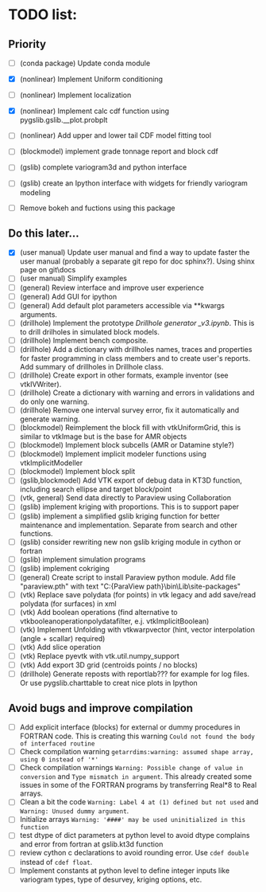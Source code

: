 TODO list:  
=====

Priority
----

- [ ] (conda package) Update conda module
- [X] (nonlinear) Implement Uniform conditioning
- [ ] (nonlinear) Implement localization
- [x] (nonlinear) Implement calc cdf function using pygslib.gslib.__plot.probplt
- [ ] (nonlinear) Add upper and lower tail CDF model fitting tool
- [ ] (blockmodel) implement grade tonnage report and block cdf
- [ ] (gslib) complete variogram3d and python interface
- [ ] (gslib) create an Ipython interface with widgets for friendly variogram modeling 
- [ ] Remove bokeh and fuctions using this package  


Do this later...
---
- [x] (user manual) Update user manual and find a way to update faster the user manual (probably a separate git repo for doc sphinx?). Using shinx page on git\docs
- [ ] (user manual) Simplify examples
- [ ] (general) Review interface and improve user experience
- [ ] (general) Add GUI for ipython
- [ ] (general) Add default plot parameters accessible via **kwargs arguments. 
- [ ] (drillhole) Implement the prototype *Drillhole generator _v3.ipynb*. This is to drill drilholes in simulated block models. 
- [ ] (drillhole) Implement bench composite.
- [ ] (drillhole) Add a dictionary with drillholes names, traces and properties for faster programming in class members and to create user's reports. Add summary of drillholes in Drillhole class.
- [ ] (drillhole) Create export in other formats, example inventor (see vtkIVWriter).
- [ ] (drillhole) Create a dictionary with warning and errors in validations and do only one warning. 
- [ ] (drillhole) Remove one interval survey error, fix it automatically and generate warning.
- [ ] (blockmodel) Reimplement the block fill with vtkUniformGrid, this is similar to vtkImage but is the base for AMR objects 
- [ ] (blockmodel) Implement block subcells (AMR or Datamine style?)
- [ ] (blockmodel) Implement implicit modeler functions using vtkImplicitModeller
- [ ] (blockmodel) Implement block split   
- [ ] (gslib,blockmodel) Add VTK export of debug data in KT3D function, including search ellipse and target block/point
- [ ] (vtk, general) Send data directly to Paraview using Collaboration
- [ ] (gslib) implement kriging with proportions. This is to support paper
- [ ] (gslib) implement a simplified gslib kriging function for better maintenance and implementation. Separate from search and other functions. 
- [ ] (gslib) consider rewriting new non gslib kriging module in cython or fortran
- [ ] (gslib) implement simulation programs
- [ ] (gslib) implement cokriging 
- [ ] (general) Create script to install Paraview python module. Add file "paraview.pth" with text "C:\{ParaView path}\bin\Lib\site-packages"
- [ ] (vtk) Replace save polydata (for points) in vtk legacy and add save/read polydata (for surfaces) in xml
- [ ] (vtk) Add boolean operations (find alternative to vtkbooleanoperationpolydatafilter, e.j. vtkImplicitBoolean)
- [ ] (vtk) Implement Unfolding with vtkwarpvector (hint, vector interpolation (angle + scallar) required)
- [ ] (vtk) Add slice operation
- [ ] (vtk) Replace pyevtk with vtk.util.numpy_support
- [ ] (vtk) Add export 3D grid (centroids points / no blocks)
- [ ] (drillhole) Generate reposts with reportlab??? for example for log files. Or use pygslib.charttable to creat nice plots in Ipython
 
Avoid bugs and improve compilation
----
- [ ] Add explicit interface (blocks) for external or dummy procedures in FORTRAN code.  This is creating this warning ``Could not found the body of interfaced routine``
- [ ] Check compilation warning ``getarrdims:warning: assumed shape array, using 0 instead of '*'``
- [ ] Check compilation warnings ``Warning: Possible change of value in conversion`` and ``Type mismatch in argument``. This already created some issues in some of the FORTRAN programs by transferring Real*8 to Real arrays.
- [ ] Clean a bit the code ``Warning: Label 4 at (1) defined but not used`` and  ``Warning: Unused dummy argument``.
- [ ] Initialize arrays ``Warning: '####' may be used uninitialized in this function``
- [ ] test dtype of dict parameters at python level to avoid dtype complains and error from fortran at gslib.kt3d function
- [ ] review cython c declarations to avoid rounding error. Use ``cdef double`` instead of ``cdef float``.
- [ ] Implement constants at python level to define integer inputs like variogram types, type of desurvey, kriging options, etc. 